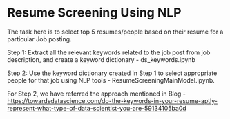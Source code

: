 # Resume Screening Using NLP


The task here is to select top 5 resumes/people based on their resume for a particular Job posting. 

Step 1: Extract all the relevant keywords related to the job post from job description, and create a keyword dictionary - ds_keywords.ipynb

Step 2: Use the keyword dictionary created in Step 1 to select appropriate people for that job using NLP tools - ResumeScreeningMainModel.ipynb. 

For Step 2, we have referred the approach mentioned in Blog - https://towardsdatascience.com/do-the-keywords-in-your-resume-aptly-represent-what-type-of-data-scientist-you-are-59134105ba0d



